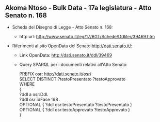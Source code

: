 ## Akoma Ntoso - Bulk Data - 17a legislatura - Atto Senato n. 168 ##

* Scheda del Disegno di Legge - Atto Senato n. 168:
	* http url: http://www.senato.it/leg/17/BGT/Schede/Ddliter/39469.htm

* Riferimenti al sito OpenData del Senato http://dati.senato.it/:
	* Link OpenData: http://dati.senato.it/ddl/39469
	* Query SPARQL per i documenti relativi all'Atto Senato:

        PREFIX osr: <http://dati.senato.it/osr/>  
		SELECT DISTINCT ?testoPresentato ?testoApprovato  
		WHERE  
		{  
		    ?ddl a osr:Ddl.  
		    ?ddl osr:idFase 168 .  
		    OPTIONAL { ?ddl osr:testoPresentato ?testoPresentato }  
		    OPTIONAL { ?ddl osr:testoApprovato ?testoApprovato }  
		}
		
